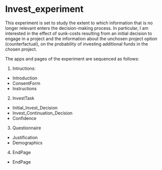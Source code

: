 # Invest_experiment
This experiment is set to study the extent to which information that is no longer relevant enters the decision-making process. In particular, I am interested in the effect of sunk-costs resulting from an initial decision to engage in a project and the information about the unchosen project option (counterfactual), on the probability of investing additional funds in the chosen project.

The apps and pages of the experiment are sequenced as follows:

1. Intructions: 
 - Introduction
 - ConsentForm
 - Instructions

2. InvestTask
  - Initial_Invest_Decision
  - Invest_Continuation_Decision
  - Confidence

3. Questionnaire
  - Justification
  - Demographics

4. EndPage
  - EndPage
